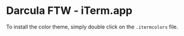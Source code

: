 # Darcula FTW - iTerm.app

To install the color theme, simply double click on the `.itermcolors` file.
